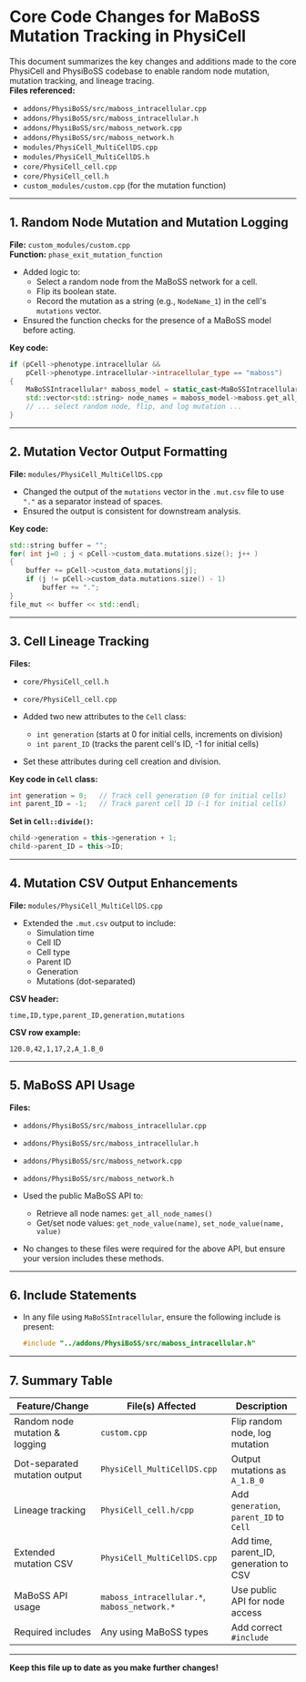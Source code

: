 # Core Code Changes for MaBoSS Mutation Tracking in PhysiCell

This document summarizes the key changes and additions made to the core PhysiCell and PhysiBoSS codebase to enable random node mutation, mutation tracking, and lineage tracing.  
**Files referenced:**  
- `addons/PhysiBoSS/src/maboss_intracellular.cpp`
- `addons/PhysiBoSS/src/maboss_intracellular.h`
- `addons/PhysiBoSS/src/maboss_network.cpp`
- `addons/PhysiBoSS/src/maboss_network.h`
- `modules/PhysiCell_MultiCellDS.cpp`
- `modules/PhysiCell_MultiCellDS.h`
- `core/PhysiCell_cell.cpp`
- `core/PhysiCell_cell.h`
- `custom_modules/custom.cpp` (for the mutation function)

---

## 1. **Random Node Mutation and Mutation Logging**

**File:** `custom_modules/custom.cpp`  
**Function:** `phase_exit_mutation_function`

- Added logic to:
  - Select a random node from the MaBoSS network for a cell.
  - Flip its boolean state.
  - Record the mutation as a string (e.g., `NodeName_1`) in the cell's `mutations` vector.
- Ensured the function checks for the presence of a MaBoSS model before acting.

**Key code:**
```cpp
if (pCell->phenotype.intracellular &&
    pCell->phenotype.intracellular->intracellular_type == "maboss")
{
    MaBoSSIntracellular* maboss_model = static_cast<MaBoSSIntracellular*>(pCell->phenotype.intracellular);
    std::vector<std::string> node_names = maboss_model->maboss.get_all_node_names();
    // ... select random node, flip, and log mutation ...
}
```

---

## 2. **Mutation Vector Output Formatting**

**File:** `modules/PhysiCell_MultiCellDS.cpp`

- Changed the output of the `mutations` vector in the `.mut.csv` file to use `"."` as a separator instead of spaces.
- Ensured the output is consistent for downstream analysis.

**Key code:**
```cpp
std::string buffer = "";
for( int j=0 ; j < pCell->custom_data.mutations.size(); j++ )
{
    buffer += pCell->custom_data.mutations[j];
    if (j != pCell->custom_data.mutations.size() - 1)
        buffer += ".";
}
file_mut << buffer << std::endl;
```

---

## 3. **Cell Lineage Tracking**

**Files:**  
- `core/PhysiCell_cell.h`
- `core/PhysiCell_cell.cpp`

- Added two new attributes to the `Cell` class:
  - `int generation` (starts at 0 for initial cells, increments on division)
  - `int parent_ID` (tracks the parent cell's ID, -1 for initial cells)
- Set these attributes during cell creation and division.

**Key code in `Cell` class:**
```cpp
int generation = 0;   // Track cell generation (0 for initial cells)
int parent_ID = -1;   // Track parent cell ID (-1 for initial cells)
```
**Set in `Cell::divide()`:**
```cpp
child->generation = this->generation + 1;
child->parent_ID = this->ID;
```

---

## 4. **Mutation CSV Output Enhancements**

**File:** `modules/PhysiCell_MultiCellDS.cpp`

- Extended the `.mut.csv` output to include:
  - Simulation time
  - Cell ID
  - Cell type
  - Parent ID
  - Generation
  - Mutations (dot-separated)

**CSV header:**
```
time,ID,type,parent_ID,generation,mutations
```

**CSV row example:**
```
120.0,42,1,17,2,A_1.B_0
```

---

## 5. **MaBoSS API Usage**

**Files:**  
- `addons/PhysiBoSS/src/maboss_intracellular.cpp`
- `addons/PhysiBoSS/src/maboss_intracellular.h`
- `addons/PhysiBoSS/src/maboss_network.cpp`
- `addons/PhysiBoSS/src/maboss_network.h`

- Used the public MaBoSS API to:
  - Retrieve all node names: `get_all_node_names()`
  - Get/set node values: `get_node_value(name)`, `set_node_value(name, value)`
- No changes to these files were required for the above API, but ensure your version includes these methods.

---

## 6. **Include Statements**

- In any file using `MaBoSSIntracellular`, ensure the following include is present:
  ```cpp
  #include "../addons/PhysiBoSS/src/maboss_intracellular.h"
  ```

---

## 7. **Summary Table**

| Feature/Change                | File(s) Affected                        | Description                                 |
|-------------------------------|-----------------------------------------|---------------------------------------------|
| Random node mutation & logging| `custom.cpp`                            | Flip random node, log mutation              |
| Dot-separated mutation output | `PhysiCell_MultiCellDS.cpp`             | Output mutations as `A_1.B_0`               |
| Lineage tracking              | `PhysiCell_cell.h/cpp`                  | Add `generation`, `parent_ID` to `Cell`     |
| Extended mutation CSV         | `PhysiCell_MultiCellDS.cpp`             | Add time, parent_ID, generation to CSV      |
| MaBoSS API usage              | `maboss_intracellular.*`, `maboss_network.*` | Use public API for node access         |
| Required includes             | Any using MaBoSS types                  | Add correct `#include`                      |

---

**Keep this file up to date as you make further changes!**
